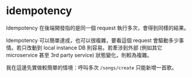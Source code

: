 # idempotency

Idempotency 在後端開發指的是同一個 request 執行多次，會得到同樣的結果。

Idempotency 可以簡單達成，也可以很複雜，要看這個 request 會驅動多少事情。若只改動到 local instance DB 則容易。若牽涉到外部 (例如其它 microservice 甚至 3rd party service) 狀態變化，則較為複雜。

我在這邊先實做較簡單的情境：呼叫多次 `/songs/create` 只能新增一首歌。
